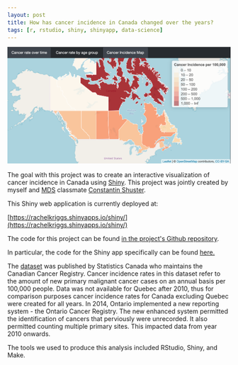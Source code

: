 ```yaml
---
layout: post
title: How has cancer incidence in Canada changed over the years?
tags: [r, rstudio, shiny, shinyapp, data-science]
---
```


<img src="/figs/2019-01-30-cancer/shiny_map.png" class="fit image">

The goal with this project was to create an interactive visualization of cancer incidence in Canada using [Shiny](https://shiny.rstudio.com/). This project was jointly created by myself and [MDS](https://masterdatascience.ubc.ca/) classmate [Constantin Shuster](https://github.com/shusterc).

This Shiny web application is currently deployed at:

[https://rachelkriggs.shinyapps.io/shiny/](https://rachelkriggs.shinyapps.io/shiny/)

The code for this project can be found [in the project's Github repository](https://github.com/UBC-MDS/DSCI_532_Cancer-Incidence).

In particular, the code for the Shiny app specifically can be found [here.](https://github.com/UBC-MDS/DSCI_532_Cancer-Incidence/blob/4.1/shiny/app.R)

The [dataset](https://open.canada.ca/data/en/dataset/e667992c-5f2e-425a-8a44-a880930d82d8) was published by Statistics Canada who maintains the Canadian Cancer Registry. Cancer incidence rates in this dataset refer to the amount of new primary malignant cancer cases on an annual basis per 100,000 people. Data was not available for Quebec after 2010, thus for comparison purposes cancer incidence rates for Canada excluding Quebec were created for all years. In 2014, Ontario implemented a new reporting system - the Ontario Cancer Registry. The new enhanced system permitted the identification of cancers that perviously were unrecorded. It also permitted counting multiple primary sites. This impacted data from year 2010 onwards.

The tools we used to produce this analysis included RStudio, Shiny, and Make.

